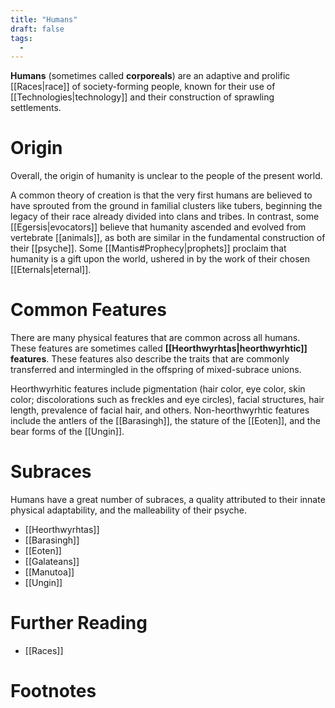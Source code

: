 ```yaml
---
title: "Humans"
draft: false
tags:
  - 
---
```


**Humans** (sometimes called **corporeals**) are an adaptive and prolific [[Races|race]] of society-forming people, known for their use of [[Technologies|technology]] and their construction of sprawling settlements. 

# Origin
Overall, the origin of humanity is unclear to the people of the present world. 

A common theory of creation is that the very first humans are believed to have sprouted from the ground in familial clusters like tubers, beginning the legacy of their race already divided into clans and tribes. In contrast, some [[Egersis|evocators]] believe that humanity ascended and evolved from vertebrate [[animals]], as both are similar in the fundamental construction of their [[psyche]]. Some [[Mantis#Prophecy|prophets]] proclaim that humanity is a gift upon the world, ushered in by the work of their chosen [[Eternals|eternal]].

# Common Features
There are many physical features that are common across all humans. These features are sometimes called **[[Heorthwyrhtas|heorthwyrhtic]] features**. These features also describe the traits that are commonly transferred and intermingled in the offspring of mixed-subrace unions. 

Heorthwyrhitic features include pigmentation (hair color, eye color, skin color; discolorations such as freckles and eye circles), facial structures, hair length, prevalence of facial hair, and others. Non-heorthwyrhtic features include the antlers of the [[Barasingh]], the stature of the [[Eoten]], and the bear forms of the [[Ungin]].

# Subraces
Humans have a great number of subraces, a quality attributed to their innate physical adaptability, and the malleability of their psyche.

- [[Heorthwyrhtas]]
- [[Barasingh]]
- [[Eoten]]
- [[Galateans]]
- [[Manutoa]]
- [[Ungin]]

# Further Reading
- [[Races]]

# Footnotes
